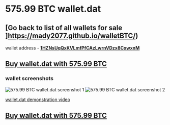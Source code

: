 # 575.99 BTC wallet.dat

## [Go back to list of all wallets for sale ]https://mady2077.github.io/walletBTC/)

wallet address - **[1HZNsUqQxKVLmfPfCAzLwrnVDzx8CxwxnM](https://www.blockchain.com/btc/address/1HZNsUqQxKVLmfPfCAzLwrnVDzx8CxwxnM)**

## [Buy wallet.dat with 575.99 BTC](https://satoshidisk.com/pay/CBJBMt)

### wallet screenshots

![575.99 BTC wallet.dat screenshot 1](https://i.imgur.com/BZRvcl8.png)
![575.99 BTC wallet.dat screenshot 2](https://i.imgur.com/ORhyhqZ.png)

[wallet.dat demonstration video](https://streamable.com/r9k16)


## [Buy wallet.dat with 575.99 BTC](https://satoshidisk.com/pay/CBJBMt)